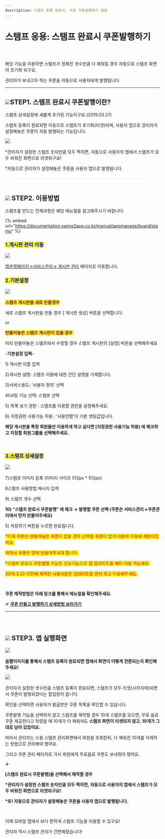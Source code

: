 ```yaml
---
description: 스탬프 등록 완료시, 쿠폰 자동발행하기 방법
---
```


# 스탬프 응용: 스탬프 완료시 쿠폰발행하기

<figure><img src="../../../.gitbook/assets/구분선 (4).PNG" alt=""><figcaption></figcaption></figure>

해당 기능을 이용하면 스탬프가 정해진 갯수만큼 다 채워질 경우 자동으로 스탬프 화면이 초기화 되구요.

관리자가 보내고자 하는 쿠폰을 자동으로 사용자에게 발행됩니다.

***

## ![](https://wp.swing2app.co.kr/wp-content/uploads/2020/04/%EB%8B%A8%EB%9D%BD1-1.png)STEP1. 스탬프 완료시 쿠폰발행이란?

스탬프 상세설정에 새롭게 추가된 기능이구요.(2019.03.27)

스탬프 등록이 완료되면 자동으로 스탬프가 초기화(리셋)되며, 사용자 앱으로 관리자가 설정해놓은 쿠폰이 자동 발행되는 기능입니다.

![](https://wp.swing2app.co.kr/wp-content/uploads/2019/03/%EC%8A%A4%ED%83%AC%ED%94%84-%EC%9E%90%EB%8F%99%EC%BF%A0%ED%8F%B0.png)

\*관리자가 설정한 스탬프 숫자만큼 모두 찍히면, 자동으로 사용자의 앱에서 스탬프가 모두 비워진 화면으로 리셋되구요!

\*자동으로 관리자가 설정해놓은 쿠폰을 사용자 앱으로 발행됩니다.

<figure><img src="../../../.gitbook/assets/구분선 (4).PNG" alt=""><figcaption></figcaption></figure>

## ![](https://wp.swing2app.co.kr/wp-content/uploads/2020/04/%EB%8B%A8%EB%9D%BD1-1.png) STEP2. 이용방법

스탬프를 만드는 전체과정은 해당 매뉴얼을 참고해주시기 바랍니다.

{% embed url="https://documentation.swing2app.co.kr/manual/appmanage/board/stamp" %}

### <mark style="color:blue;">**1.게시판 관리 이동**</mark>

![](https://wp.swing2app.co.kr/wp-content/uploads/2018/09/%EA%B2%8C%EC%8B%9C%ED%8C%90%EA%B4%80%EB%A6%AC.png)

[앱운영페이지→서비스관리→ 게시판 관리](http://www.swing2app.co.kr/view/board\_edit) 페이지로 이동합니다.



### <mark style="color:blue;">**2.기본설정**</mark>

![](https://wp.swing2app.co.kr/wp-content/uploads/2019/03/%EC%8A%A4%ED%83%AC%ED%94%841\_20.02.png)

<mark style="color:purple;">**스탬프 게시판을 새로 만들경우**</mark>

새로 스탬프 게시판을 만들 경우 \[ 게시판 생성] 버튼을 선택합니다.

or

<mark style="color:purple;">**만들어놓은 스탬프 게시판이 있을 경우 ​**</mark>

미리 만들어놓은 스탬프에서 수정할 경우 스탬프 게시판의 \[설정] 버튼을 선택해주세요

**-기본설정 입력-**

1\) 게시판 이름 입력

2\)게시판 설명: 스탬프 이용에 대한 간단 설명을 기재합니다.

3\)서비스용도: ‘사용자 정의’ 선택

4\)UI및 기능 선택: 스탬프 선택

5\) 목록 보기 권한 : 스탬프를 이용할 권한을 설정해주세요.

6\) 지정권한 사용기능 허용 : ‘사용안함’이 기본 셋팅값입니다.

**해당 게시판을 특정 회원들만 이용하게 하고 싶다면 \[지정권한 사용기능 허용] 에 체크하고 지정할 회원그룹을 선택해주세요.**

<mark style="color:orange;">​</mark>

### <mark style="color:blue;">**3.스탬프 상세설정**</mark>

![](https://wp.swing2app.co.kr/wp-content/uploads/2019/03/%EC%8A%A4%ED%83%AC%ED%94%842\_20.02.png)

7\)스탬프 이미지 등록 (이미지 사이즈 512px \* 512px)

8스탬프 사용방법 메시지 입력

9\) 스탬프 개수 선택

**10) “스탬프 완료시 쿠폰발행” 에 체크 → 발행할 쿠폰 선택 (쿠폰은 서비스관리→쿠폰관리에서 먼저 만들어주세요)**

5\) 저장하기 버튼을 누르면 완료됩니다.

<mark style="color:red;">\*이때 쿠폰은 만들어놓은 쿠폰이 없을 경우 선택할 쿠폰이 없기 때문에 이용에 제한이있어요.</mark>

<mark style="color:red;">따라서 쿠폰은 먼저 만들어주셔야 합니다.</mark>

<mark style="color:red;">\*스탬프 완료시 쿠폰발행 기능은 신규기능으로 앱 업데이트를 해야 이용 가능해요.</mark>

<mark style="color:red;">2019.3.22 이전에 제작한 사용자분은 업데이트를 먼저 하고 이용해주세요.</mark>

**​**

**쿠폰 제작방법은 아래 링크를 통해서 매뉴얼을 확인해주세요.**

**☞** [**쿠폰 만들고 발행하기 상세방법 보러가기**](../service/coupon.md)

***

<figure><img src="../../../.gitbook/assets/구분선 (4).PNG" alt=""><figcaption></figcaption></figure>

## ![](https://wp.swing2app.co.kr/wp-content/uploads/2020/04/%EB%8B%A8%EB%9D%BD1-1.png) STEP3. 앱 실행화면

![](https://wp.swing2app.co.kr/wp-content/uploads/2019/03/%EB%85%B9%ED%99%94\_2019\_03\_28\_14\_15\_58\_592.gif)

**움짤이미지를 통해서 스탬프 등록이 완료되면 앱에서 화면이 어떻게 전환되는지 확인해주세요!**



![](https://wp.swing2app.co.kr/wp-content/uploads/2018/09/%EC%8A%A4%ED%83%AC%ED%94%84-%EC%9E%90%EB%8F%99%EC%BF%A0%ED%8F%B02.png)

관리자가 설정한 갯수만큼 스탬프 등록이 완료되면, 스탬프가 모두 리셋(사라지며)되면서 쿠폰이 발행되었다는 팝업창이 뜹니다.

확인을 선택하면 사용자가 발급받은 쿠폰 목록을 확인할 수 있습니다.



쿠폰발행 기능을 선택하지 않고 스탬프를 제작할 경우 10개 스탬프를 모으면, 무료 음료 쿠폰 제공한다고 하였을 때 10개가 다 채워져도 **스탬프 화면이 리셋되지 않고, 10개가 그대로 남아 있었어요.**

따라서 관리자는 스윙 스탬프 관리화면에서 회원을 조회한뒤, 다 채워진 10개를 삭제하는 방법으로 관리해야 했어요.

그리고 쿠폰 관리 페이지로 가서 회원에게 무료음료 쿠폰도 보내줘야 했어요.

**↓**

**\[스탬프 완료시 쿠폰발행]을 선택해서 제작할 경우**

**\*관리자가 설정한 스탬프 숫자만큼 모두 찍히면, 자동으로 사용자의 앱에서 스탬프가 모두 비워진 화면으로 리셋되구요!**

**\*또! 자동으로 관리자가 설정해놓은 쿠폰을 사용자 앱으로 발행됩니다.**

**​**

이제 모바일 앱에서 보다 편하게 스탬프 기능을 이용할 수 있구요!

관리자 역시 스탬프 관리가 간편해졌습니다!
